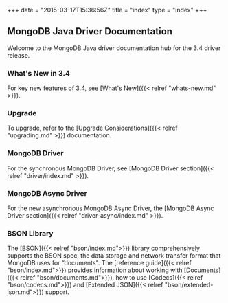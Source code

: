 +++
date = "2015-03-17T15:36:56Z"
title = "index"
type = "index"
+++

## MongoDB Java Driver Documentation

Welcome to the MongoDB Java driver documentation hub for the 3.4 driver release.


### What's New in 3.4

For key new features of 3.4, see [What's New]({{< relref "whats-new.md" >}}).

### Upgrade

To upgrade, refer to the [Upgrade Considerations]({{< relref "upgrading.md" >}}) documentation.

### MongoDB Driver

For the synchronous MongoDB Driver, see [MongoDB Driver section]({{< relref "driver/index.md" >}}).

### MongoDB Async Driver

For the new asynchronous MongoDB Async Driver, the [MongoDB Async Driver section]({{< relref "driver-async/index.md" >}}).

### BSON Library

The [BSON]({{< relref "bson/index.md">}}) library comprehensively supports the BSON spec, the data storage and network transfer format that MongoDB uses for
“documents".  The [reference guide]({{< relref "bson/index.md">}}) provides information about working with [Documents]({{< relref "bson/documents.md">}}),
how to use [Codecs]({{< relref "bson/codecs.md">}}) and [Extended JSON]({{< relref "bson/extended-json.md">}}) support.
